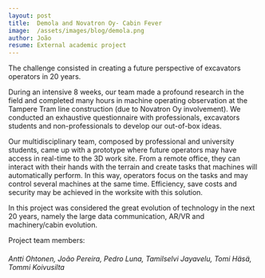 ```yaml
---
layout: post
title:  Demola and Novatron Oy- Cabin Fever 
image:  /assets/images/blog/demola.png 
author: João
resume: External academic project
---
```


The challenge consisted in creating a future perspective of excavators operators in 20 years.


During an intensive 8 weeks, our team made a profound research in the field and completed many hours in machine operating observation at the Tampere Tram line construction (due to Novatron Oy involvement). We conducted an exhaustive questionnaire with professionals, excavators students and non-professionals to develop our out-of-box ideas.


Our multidisciplinary team, composed by professional and university students, came up with a prototype where future operators may have access in real-time to the 3D work site. From a remote office, they can interact with their hands with the terrain and create tasks that machines will automatically perform. In this way, operators focus on the tasks and may control several machines at the same time. Efficiency, save costs and security may be achieved in the worksite with this solution.


In this project was considered the great evolution of technology in the next 20 years, namely the large data communication, AR/VR and machinery/cabin evolution.


Project team members: 
<h6 class="text-light">  Antti Ohtonen, João Pereira, Pedro Luna, Tamilselvi Jayavelu, Tomi Häsä, Tommi Koivusilta  </h6>